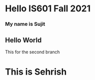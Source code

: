 # Hello IS601 Fall 2021
### My name is Sujit
## Hello World
This for the second branch
# This is Sehrish
